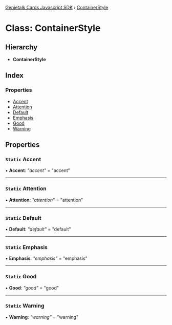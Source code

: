 [Genietalk Cards Javascript SDK](../README.md) › [ContainerStyle](containerstyle.md)

# Class: ContainerStyle

## Hierarchy

* **ContainerStyle**

## Index

### Properties

* [Accent](containerstyle.md#static-accent)
* [Attention](containerstyle.md#static-attention)
* [Default](containerstyle.md#static-default)
* [Emphasis](containerstyle.md#static-emphasis)
* [Good](containerstyle.md#static-good)
* [Warning](containerstyle.md#static-warning)

## Properties

### `Static` Accent

▪ **Accent**: *"accent"* = "accent"

___

### `Static` Attention

▪ **Attention**: *"attention"* = "attention"

___

### `Static` Default

▪ **Default**: *"default"* = "default"

___

### `Static` Emphasis

▪ **Emphasis**: *"emphasis"* = "emphasis"

___

### `Static` Good

▪ **Good**: *"good"* = "good"

___

### `Static` Warning

▪ **Warning**: *"warning"* = "warning"
